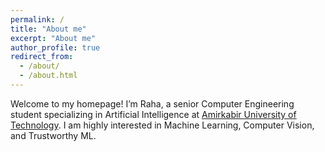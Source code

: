 ```yaml
---
permalink: /
title: "About me"
excerpt: "About me"
author_profile: true
redirect_from: 
  - /about/
  - /about.html
---
```


Welcome to my homepage! I’m Raha, a senior Computer Engineering student specializing in Artificial Intelligence at [Amirkabir University of Technology](https://aut.ac.ir/en). I am highly interested in Machine Learning, Computer Vision, and Trustworthy ML.